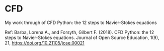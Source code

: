 # CFD
My work through of CFD Python: the 12 steps to Navier-Stokes equations

Ref:
Barba, Lorena A., and Forsyth, Gilbert F. (2018). CFD Python: the 12 steps to Navier-Stokes equations. Journal of Open Source Education, 1(9), 21, https://doi.org/10.21105/jose.00021

